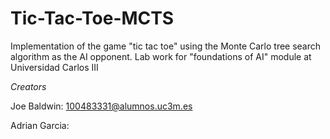 # Tic-Tac-Toe-MCTS
Implementation of the game "tic tac toe" using the Monte Carlo tree search algorithm as the AI opponent. Lab work for "foundations of AI" module at Universidad Carlos III

_Creators_

Joe Baldwin:
100483331@alumnos.uc3m.es

Adrian Garcia:
